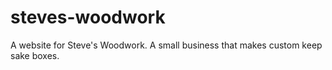 # steves-woodwork
A website for Steve's Woodwork. A small business that makes custom keep sake boxes.  
